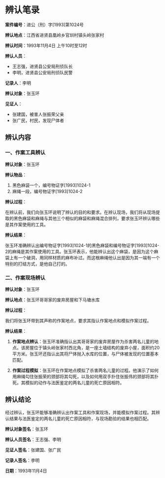 # 辨认笔录

**案件编号**：进公（刑）字[1993]第1024号

**辨认地点**：江西省进贤县凰岭乡官圳村镇头岭张家村

**辨认时间**：1993年11月4日 上午10时至12时

**辨认人员**：
- 王志强，进贤县公安局刑侦队长
- 李明，进贤县公安局刑侦队民警

**记录人**：李明

**辨认对象**：张玉环

**见证人**：
- 张建国，被害人张振荣父亲
- 张广民，村民，发现尸体者

## 辨认内容

### 一、作案工具辨认

**辨认对象**：张玉环

**辨认物品**：
1. 黑色麻袋一个，编号物证字[1993]1024-1
2. 麻绳一段，编号物证字[1993]1024-2

**辨认过程**：

在辨认前，我们向张玉环说明了辨认的目的和要求。在辨认现场，我们将从现场提取的黑色麻袋和麻绳与其他三个相似的麻袋和麻绳混合排列，要求张玉环辨认哪些是其作案使用的工具。

**辨认结果**：

张玉环准确辨认出编号物证字[1993]1024-1的黑色麻袋和编号物证字[1993]1024-2的麻绳是其作案使用的工具。张玉环表示，他能辨认出这个麻袋，是因为这个麻袋上有一个破洞，用同样材质的麻布补过。而这根麻绳他认出是因为其一端有一个特别的打结方式，是他自己打的。

### 二、作案现场辨认

**辨认对象**：张玉环

**辨认地点**：张玉环哥哥家的废弃房屋和下马塘水库

**辨认过程**：

我们将张玉环带到其声称的作案地点，要求其指认作案地点和模拟作案过程。

**辨认结果**：

1. **作案地点辨认**：张玉环准确指认出其哥哥家的废弃房屋作为杀害两名儿童的地点。该房屋位于镇头岭张家村西北角，是一座土墙结构的废弃小屋，面积约20平方米。张玉环还指认出其将尸体抛入水库的位置，与尸体被发现的位置基本匹配。

2. **作案过程模拟**：张玉环在作案地点模拟了杀害两名儿童的过程。他演示了如何用麻绳勾住张振荣的颈部将其勾死，以及如何用双手扑住张振伟的颈部将其扑死。其模拟的动作与法医鉴定的两名儿童的死亡原因相符。

## 辨认结论

经过辨认，张玉环能够准确辨认出作案工具和作案现场，并能模拟作案过程。其辨认结果与法医鉴定的两名儿童的死亡原因相符，与现场勘验的结果也相匹配。

**辨认对象签名**：张玉环

**辨认人员签名**：王志强、李明

**见证人签名**：张建国、张广民

**记录人签名**：李明

**日期**：1993年11月4日
